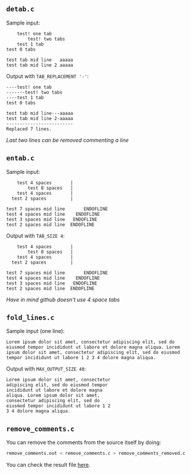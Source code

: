 ## `detab.c`
Sample input:
```
	test! one tab
		test! two tabs
	test 1 tab
test 0 tabs

test tab mid line	aaaaa
test tab mid line 2	aaaaa
```
Output with `TAB_REPLACEMENT '-'`:
```
----test! one tab
-------test! two tabs
----test 1 tab
test 0 tabs

test tab mid line---aaaaa
test tab mid line 2-aaaaa
-------------------------
Replaced 7 lines.
```
*Last two lines can be removed commenting a line*

## `entab.c`
Sample input:
```
    test 4 spaces       |
        test 8 spaces   |
    test 4 spaces       |
  test 2 spaces         |

test 7 spaces mid line       ENDOFLINE
test 4 spaces mid line    ENDOFLINE
test 3 spaces mid line   ENDOFLINE
test 2 spaces mid line  ENDOFLINE
```
Output with `TAB_SIZE 4`:
```
	test 4 spaces		|
		test 8 spaces	|
	test 4 spaces		|
  test 2 spaces 		|

test 7 spaces mid line		 ENDOFLINE
test 4 spaces mid line	  ENDOFLINE
test 3 spaces mid line	 ENDOFLINE
test 2 spaces mid line	ENDOFLINE
```
*Have in mind github doesn't use 4 space tabs*

## `fold_lines.c`
Sample input (one line):
```
Lorem ipsum dolor sit amet, consectetur adipiscing elit, sed do eiusmod tempor incididunt ut labore et dolore magna aliqua. Lorem ipsum dolor sit amet, consectetur adipiscing elit, sed do eiusmod tempor incididunt ut labore 1 2 3 4 dolore magna aliqua.
```
Output with `MAX_OUTPUT_SIZE 40`:
```
Lorem ipsum dolor sit amet, consectetur
adipiscing elit, sed do eiusmod tempor
incididunt ut labore et dolore magna
aliqua. Lorem ipsum dolor sit amet,
consectetur adipiscing elit, sed do
eiusmod tempor incididunt ut labore 1 2
3 4 dolore magna aliqua.
```

## `remove_comments.c`
You can remove the comments from the source itself by doing:
```bash
remove_comments.out < remove_comments.c > remove_comments_removed.c
```
You can check the result file [here](https://github.com/r4v10l1/c-stuff/blob/main/007/remove_comments_removed.c).
